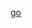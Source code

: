 <a target="_blank" href='https://inblockchainwetrust.medium.com/go-golang-cheat-sheets-cheatsheets-for-beginners-tutorial-6a2571f2ba90'>go</a>
